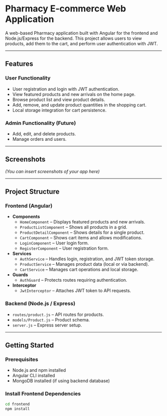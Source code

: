 # Pharmacy E-commerce Web Application

A web-based Pharmacy application built with Angular for the frontend and Node.js/Express for the backend. This project allows users to view products, add them to the cart, and perform user authentication with JWT.  

---

## Features

### User Functionality
- User registration and login with JWT authentication.
- View featured products and new arrivals on the home page.
- Browse product list and view product details.
- Add, remove, and update product quantities in the shopping cart.
- Local storage integration for cart persistence.

### Admin Functionality (Future)
- Add, edit, and delete products.
- Manage orders and users.

---

## Screenshots

*(You can insert screenshots of your app here)*

---

## Project Structure

### Frontend (Angular)
- **Components**
  - `HomeComponent` – Displays featured products and new arrivals.
  - `ProductListComponent` – Shows all products in a grid.
  - `ProductDetailComponent` – Shows details for a single product.
  - `CartComponent` – Shows cart items and allows modifications.
  - `LoginComponent` – User login form.
  - `RegisterComponent` – User registration form.
- **Services**
  - `AuthService` – Handles login, registration, and JWT token storage.
  - `ProductService` – Manages product data (local or via backend).
  - `CartService` – Manages cart operations and local storage.
- **Guards**
  - `AuthGuard` – Protects routes requiring authentication.
- **Interceptor**
  - `JwtInterceptor` – Attaches JWT token to API requests.

### Backend (Node.js / Express)
- `routes/product.js` – API routes for products.
- `models/Product.js` – Product schema.
- `server.js` – Express server setup.

---

## Getting Started

### Prerequisites
- Node.js and npm installed
- Angular CLI installed
- MongoDB installed (if using backend database)

### Install Frontend Dependencies
```bash
cd frontend
npm install
